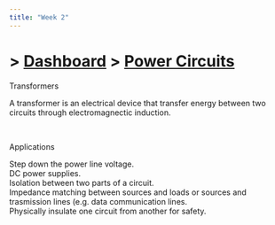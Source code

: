 ```yaml
---
title: "Week 2"
---
```


# > [Dashboard]() > [Power Circuits](Power%20Circuits/Power%20Circuits.md)

<div class="note">
    <p class="note-head highlight-salmon">Transformers</p>
    <p class="note-bg">
        A transformer is an <span class="salmon bold">electrical device</span> that <span class="blue bold">transfer energy between two circuits</span> through electromagnectic induction.<br> 
    </p>
</div>
<br>

<div class="note">
    <p class="note-head highlight-salmon">Applications</p>
    <p class="note-bg">
        Step down the power line voltage.<br>
        DC power supplies.<br>
        Isolation between two parts of a circuit.<br>
        Impedance matching between sources and loads or sources and trasmission lines (e.g. data communication lines.<br>
        Physically insulate one circuit from another for safety.<br>
    </p>
</div>
<br>